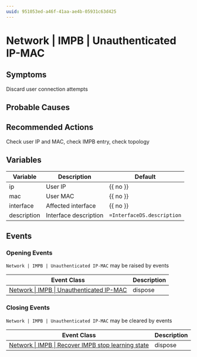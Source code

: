 ```yaml
---
uuid: 951053ed-a46f-41aa-ae4b-05931c63d425
---
```

# Network | IMPB | Unauthenticated IP-MAC

## Symptoms

Discard user connection attempts

## Probable Causes

## Recommended Actions

Check user IP and MAC, check IMPB entry, check topology

## Variables

| Variable    | Description           | Default                    |
| ----------- | --------------------- | -------------------------- |
| ip          | User IP               | {{ no }}                   |
| mac         | User MAC              | {{ no }}                   |
| interface   | Affected interface    | {{ no }}                   |
| description | Interface description | `=InterfaceDS.description` |

## Events

### Opening Events
`Network | IMPB | Unauthenticated IP-MAC` may be raised by events

| Event Class                                                                                                       | Description |
| ----------------------------------------------------------------------------------------------------------------- | ----------- |
| [Network \| IMPB \| Unauthenticated IP-MAC](ref://event-classes-reference/network/impb/unauthenticated-ip-mac.md) | dispose     |

### Closing Events
`Network | IMPB | Unauthenticated IP-MAC` may be cleared by events

| Event Class                                                                                                                           | Description |
| ------------------------------------------------------------------------------------------------------------------------------------- | ----------- |
| [Network \| IMPB \| Recover IMPB stop learning state](ref://event-classes-reference/network/impb/recover-impb-stop-learning-state.md) | dispose     |

